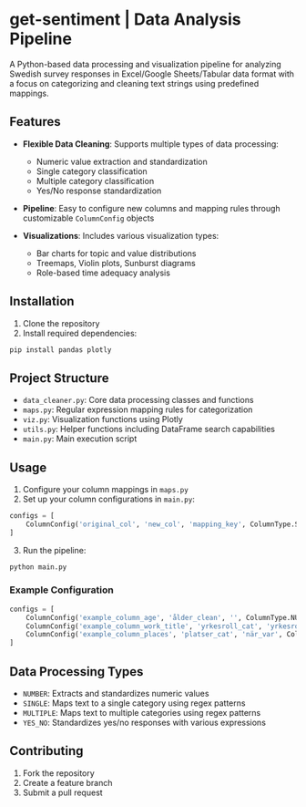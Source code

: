 # get-sentiment | Data Analysis Pipeline

A Python-based data processing and visualization pipeline for analyzing Swedish survey responses in Excel/Google Sheets/Tabular data format with a focus on categorizing and cleaning text strings using predefined mappings.

## Features

- **Flexible Data Cleaning**: Supports multiple types of data processing:
  - Numeric value extraction and standardization
  - Single category classification
  - Multiple category classification
  - Yes/No response standardization
  
- **Pipeline**: Easy to configure new columns and mapping rules through customizable `ColumnConfig` objects
  
- **Visualizations**: Includes various visualization types:
  - Bar charts for topic and value distributions
  - Treemaps, Violin plots, Sunburst diagrams
  - Role-based time adequacy analysis

## Installation

1. Clone the repository
2. Install required dependencies:
```bash
pip install pandas plotly
```

## Project Structure

- `data_cleaner.py`: Core data processing classes and functions
- `maps.py`: Regular expression mapping rules for categorization
- `viz.py`: Visualization functions using Plotly
- `utils.py`: Helper functions including DataFrame search capabilities
- `main.py`: Main execution script

## Usage

1. Configure your column mappings in `maps.py`
2. Set up your column configurations in `main.py`:

```python
configs = [
    ColumnConfig('original_col', 'new_col', 'mapping_key', ColumnType.SINGLE),
]
```

3. Run the pipeline:

```python
python main.py
```

### Example Configuration

```python
configs = [
    ColumnConfig('example_column_age', 'ålder_clean', '', ColumnType.NUMBER),
    ColumnConfig('example_column_work_title', 'yrkesroll_cat', 'yrkesroller', ColumnType.SINGLE),
    ColumnConfig('example_column_places', 'platser_cat', 'när_var', ColumnType.MULTIPLE)
]
```

## Data Processing Types

- `NUMBER`: Extracts and standardizes numeric values
- `SINGLE`: Maps text to a single category using regex patterns
- `MULTIPLE`: Maps text to multiple categories using regex patterns
- `YES_NO`: Standardizes yes/no responses with various expressions

## Contributing

1. Fork the repository
2. Create a feature branch
3. Submit a pull request